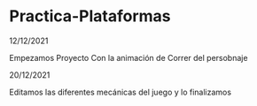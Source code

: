 # Practica-Plataformas

12/12/2021 

Empezamos Proyecto Con la animación de Correr del persobnaje


20/12/2021 

Editamos las diferentes mecánicas del juego y lo finalizamos

